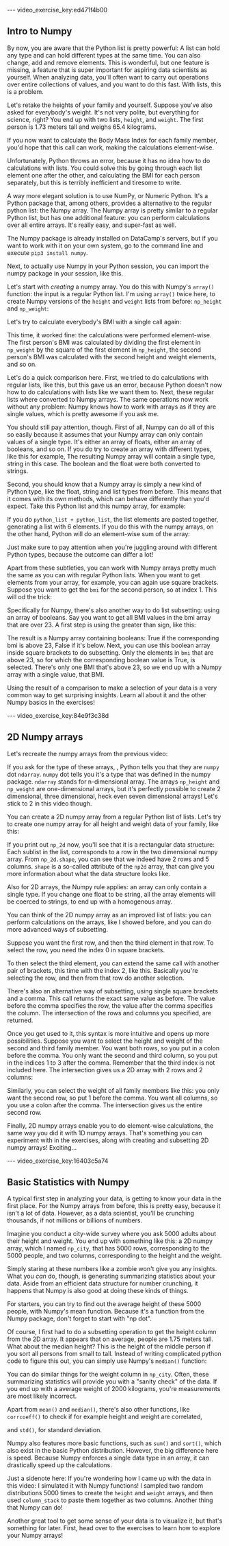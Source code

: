 --- video_exercise_key:ed471f4b00

## Intro to Numpy

By now, you are aware that the Python list is pretty powerful: A list can hold any type and can hold different types at the same time. You can also change, add and remove elements. This is wonderful, but one feature is missing, a feature that is super important for aspiring data scientists as yourself. When analyzing data, you'll often want to carry out operations over entire collections of values, and you want to do this fast. With lists, this is a problem.

Let's retake the heights of your family and yourself. Suppose you've also asked for everybody's weight. It's not very polite, but everything for science, right? You end up with two lists, `height`, and `weight`. The first person is 1.73 meters tall and weighs 65.4 kilograms.

If you now want to calculate the Body Mass Index for each family member, you'd hope that this call can work, making the calculations element-wise.

Unfortunately, Python throws an error, because it has no idea how to do calculations with lists. You could solve this by going through each list element one after the other, and calculating the BMI for each person separately, but this is terribly inefficient and tiresome to write.

A way more elegant solution is to use NumPy, or Numeric Python. It's a Python package that, among others, provides a alternative to the regular python list: the Numpy array. The Numpy array is pretty similar to a regular Python list, but has one additional feature: you can perform calculations over all entire arrays. It's really easy, and super-fast as well.

The Numpy package is already installed on DataCamp's servers, but if you want to work with it on your own system, go to the command line and execute `pip3 install numpy`.

Next, to actually use Numpy in your Python session, you can import the numpy package in your session, like this.

Let's start with _creating_ a numpy array. You do this with Numpy's `array()` function: the input is a regular Python list. I'm using `array()` twice here, to create Numpy versions of the `height` and `weight` lists from before: `np_height` and `np_weight`:

Let's try to calculate everybody's BMI with a single call again:

This time, it worked fine: the calculations were performed element-wise. The first person's BMI was calculated by dividing the first element in `np_weight` by the square of the first element in `np_height`, the second person's BMI was calculated with the second height and weight elements, and so on.

Let's do a quick comparison here. First, we tried to do calculations with regular lists, like this, but this gave us an error, because Python doesn't now how to do calculations with lists like we want them to. Next, these regular lists where converted to Numpy arrays. The same operations now work without any problem: Numpy knows how to work with arrays as if they are single values, which is pretty awesome if you ask me.

You should still pay attention, though. First of all, Numpy can do all of this so easily because it assumes that your Numpy array can only contain values of a single type. It's either an array of floats, either an array of booleans, and so on. If you do try to create an array with different types, like this for example, <PAUSE> The resulting Numpy array will contain a single type, string in this case. The boolean and the float were both converted to strings.

Second, you should know that a Numpy array is simply a new kind of Python type, like the float, string and list types from before. This means that it comes with its own methods, which can behave differently than you'd expect. Take this Python list and this numpy array, for example:

If you do `python_list + python_list`, the list elements are pasted together, generating a list with 6 elements. If you do this with the numpy arrays, on the other hand, Python will do an element-wise sum of the array:

Just make sure to pay attention when you're juggling around with different Python types, because the outcome can differ a lot! 

Apart from these subtleties, you can work with Numpy arrays pretty much the same as you can with regular Python lists. When you want to get elements from your array, for example, you can again use square brackets. Suppose you want to get the `bmi` for the second person, so at index 1. This will od the trick:

Specifically for Numpy, there's also another way to do list subsetting: using an array of booleans. Say you want to get all BMI values in the bmi array that are over 23. A first step is using the greater than sign, like this:

The result is a Numpy array containing booleans: True if the corresponding bmi is above 23, False if it's below. Next, you can use this boolean array inside square brackets to do subsetting. Only the elements in `bmi` that are above 23, so for which the corresponding boolean value is True, is selected. There's only one BMI that's above 23, so we end up with a Numpy array with a single value, that BMI. 

Using the result of a comparison to make a selection of your data is a very common way to get surprising insights. Learn all about it and the other Numpy basics in the exercises!

--- video_exercise_key:84e9f3c38d

## 2D Numpy arrays

Let's recreate the numpy arrays from the previous video:

If you ask for the type of these arrays, <PAUSE>, Python tells you that they are `numpy` dot `ndarray`. `numpy` dot tells you it's a type that was defined in the numpy package. `ndarray` stands for n-dimensional array. The arrays `np_height` and `np_weight` are one-dimensional arrays, but it's perfectly possible to create 2 dimensional, three dimensional, heck even seven dimensional arrays! Let's stick to 2 in this video though.

You can create a 2D numpy array from a regular Python list of lists. Let's try to create one numpy array for all height and weight data of your family, like this:

If you print out `np_2d` now, you'll see that it is a rectangular data structure: Each sublist in the list, corresponds to a row in the two dimensional numpy array. From `np_2d.shape`, you can see that we indeed have 2 rows and 5 columns. `shape` is a so-called attribute of the `np2d` array, that can give you more information about what the data structure looks like.

Also for 2D arrays, the Numpy rule applies: an array can only contain a single type. If you change one float to be string, all the array elements will be coerced to strings, to end up with a homogenous array.

You can think of the 2D numpy array as an improved list of lists: you can perform calculations on the arrays, like I showed before, and you can do more advanced ways of subsetting.

Suppose you want the first row, and then the third element in that row. To select the row, you need the index 0 in square brackets.

To then select the third element, you can extend the same call with another pair of brackets, this time with the index 2, like this. Basically you're selecting the row, and then from that row do another selection.

There's also an alternative way of subsetting, using single square brackets and a comma. This call returns the exact same value as before. The value before the comma specifies the row, the value after the comma specifies the column. The intersection of the rows and columns you specified, are returned.

Once you get used to it, this syntax is more intuitive and opens up more possibilities. Suppose you want to select the height and weight of the second and third family member. You want both rows, so you put in a colon before the comma. You only want the second and third column, so you put in the indices 1 to 3 after the comma. Remember that the third index is not included here. The intersection gives us a 2D array with 2 rows and 2 columns:

Similarly, you can select the weight of all family members like this: you only want the second row, so put 1 before the comma. You want all columns, so you use a colon after the comma. The intersection gives us the entire second row.

Finally, 2D numpy arrays enable you to do element-wise calculations, the same way you did it with 1D numpy arrays. That's something you can experiment with in the exercises, along with creating and subsetting 2D numpy arrays! Exciting...

--- video_exercise_key:16403c5a74

## Basic Statistics with Numpy

A typical first step in analyzing your data, is getting to know your data in the first place. For the Numpy arrays from before, this is pretty easy, because it isn't a lot of data. However, as a data scientist, you'll be crunching thousands, if not millions or billions of numbers.

Imagine you conduct a city-wide survey where you ask 5000 adults about their height and weight. You end up with something like this: a 2D numpy array, which I named `np_city`, that has 5000 rows, corresponding to the 5000 people, and two columns, corresponding to the height and the weight.

Simply staring at these numbers like a zombie won't give you any insights. What you _can_ do, though, is generating summarizing statistics about your data. Aside from an efficient data structure for number crunching, it happens that Numpy is also good at doing these kinds of things. 

For starters, you can try to find out the average height of these 5000 people, with Numpy's mean function. Because it's a function from the Numpy package, don't forget to start with "np dot".

Of course, I first had to do a subsetting operation to get the height column from the 2D array. It appears that on average, people are 1.75 meters tall. What about the median height? This is the height of the middle person if you sort all persons from small to tall. Instead of writing complicated python code to figure this out, you can simply use Numpy's `median()` function:

You can do similar things for the weight column in `np_city`. Often, these summarizing statistics will provide you with a "sanity check" of the data. If you end up with a average weight of 2000 kilograms, you're measurements are most likely incorrect.

Apart from `mean()` and `median()`, there's also other functions, like `corrcoeff()` to check if for example height and weight are correlated,

and `std()`, for standard deviation. 

Numpy also features more basic functions, such as `sum()` and `sort()`, which also exist in the basic Python distribution. However, the big difference here is speed. Because Numpy enforces a single data type in an array, it can drastically speed up the calculations.

Just a sidenote here: If you're wondering how I came up with the data in this video: I simulated it with Numpy functions! I sampled two random distributions 5000 times to create the `height` and `weight` arrays, and then used `column_stack` to paste them together as two columns. Another thing that Numpy can do!

Another great tool to get some sense of your data is to visualize it, but that's something for later. First, head over to the exercises to learn how to explore your Numpy arrays!
